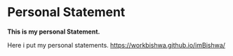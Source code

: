 # Personal Statement

**This is my personal Statement.**

Here i put my personal statements.
https://workbishwa.github.io/imBishwa/

